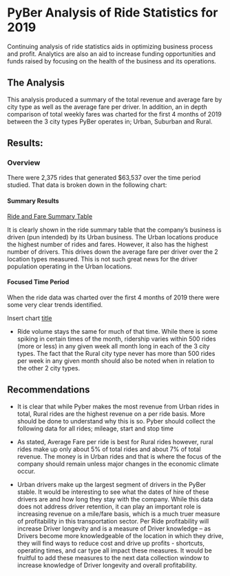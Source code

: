# PyBer Analysis of Ride Statistics for 2019

Continuing analysis of ride statistics aids in optimizing business process and profit.   Analytics are also an aid to increase funding opportunities and funds raised by focusing on the health of the business and its operations.   

## The Analysis
This analysis produced a summary of the total revenue and average fare by city type as well as the average fare per driver.  In addition, an in depth comparison of total weekly fares was charted for the first 4 months of 2019 between the 3 city types PyBer operates in; Urban, Suburban and Rural.

## Results:

### Overview
There were 2,375 rides that generated $63,537 over the time period studied.  That data is broken down in the following chart:


#### Summary Results

[Ride and Fare Summary Table](https://github.com/SailFish17/PyBer_Analysis/blob/main/analysis/pyber%20summary%20df.png)

It is clearly shown in the ride summary table that the company’s business is driven (pun intended) by its Urban business.   The Urban locations produce the highest number of rides and fares.    However, it also has the highest number of drivers.   This drives down the average fare per driver over the 2 location types measured.   This is not such great news for the driver population operating in the Urban locations.


#### Focused Time Period
When the ride data was charted over the first 4 months of 2019 there were some very clear trends identified.

Insert chart
[title](https://www.example.com)


-	Ride volume stays the same for much of that time.    While there is some spiking in certain times of the month, ridership varies within 500 rides (more or less) in any given week all month long in each of the 3 city types.   The fact that the Rural city type never has more than 500 rides per week in any given month should also be noted when in relation to the other 2 city types.


## Recommendations
-	It is clear that while Pyber makes the most revenue from Urban rides in total, Rural rides are the highest revenue on a per ride basis.   More should be done to understand why this is so.   Pyber should collect the following data for all rides; mileage, start and stop time

-	As stated, Average Fare per ride is best for Rural rides however, rural rides make up only about 5% of total rides and about 7% of total revenue.   The money is in Urban rides and that is where the focus of the company should remain unless major changes in the economic climate occur.

-	Urban drivers make up the largest segment of drivers in the PyBer stable.   It would be interesting to see what the dates of hire of these drivers are and how long they stay with the company.   While this data does not address driver retention, it can play an important role is increasing revenue on a mile/fare basis, which is a much truer measure of profitability in this transportation sector.    Per Ride profitability will increase Driver longevity and is a measure of Driver knowledge – as Drivers become more knowledgeable of the location in which they drive, they will find ways to reduce cost and drive up profits -  shortcuts, operating times, and car type all impact these measures.   It would be fruitful to add these measures to the next data collection window to increase knowledge of Driver longevity and overall profitability.
